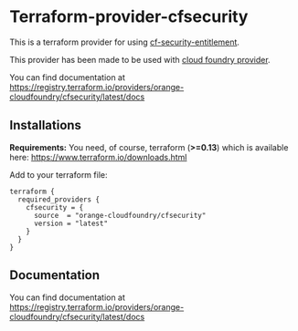 # Terraform-provider-cfsecurity

This is a terraform provider for using [cf-security-entitlement](https://github.com/orange-cloudfoundry/cf-security-entitlement).

This provider has been made to be used with [cloud foundry provider](https://github.com/cloudfoundry-community/terraform-provider-cf).

You can find documentation at https://registry.terraform.io/providers/orange-cloudfoundry/cfsecurity/latest/docs

## Installations

**Requirements:** You need, of course, terraform (**>=0.13**) which is available here: https://www.terraform.io/downloads.html

Add to your terraform file:

```hcl
terraform {
  required_providers {
    cfsecurity = {
      source  = "orange-cloudfoundry/cfsecurity"
      version = "latest"
    }
  }
}
```

## Documentation

You can find documentation at https://registry.terraform.io/providers/orange-cloudfoundry/cfsecurity/latest/docs